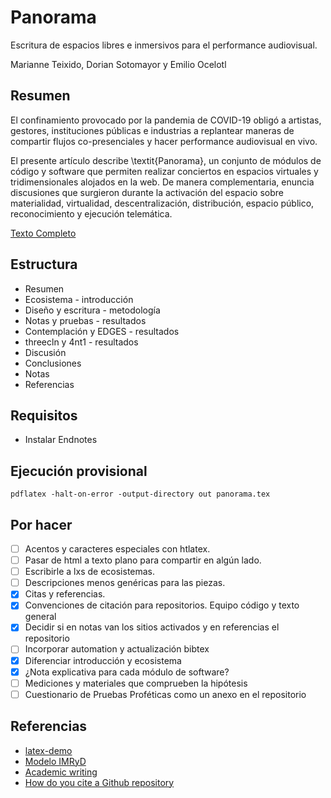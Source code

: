 # Panorama

Escritura de espacios libres e inmersivos para el performance audiovisual.

Marianne Teixido, Dorian Sotomayor y Emilio Ocelotl 

## Resumen

El confinamiento provocado por la pandemia de COVID-19 obligó a artistas, gestores, instituciones públicas e industrias a replantear maneras de compartir flujos co-presenciales y hacer performance audiovisual en vivo.

El presente artículo describe \textit{Panorama}, un conjunto de módulos de código y software que permiten realizar conciertos en espacios virtuales y tridimensionales alojados en la web. De manera complementaria, enuncia discusiones que surgieron durante la activación del espacio sobre materialidad, virtualidad, descentralización, distribución, espacio público, reconocimiento y ejecución telemática.                            

[Texto Completo](https://github.com/piranhalab/panoramaArticulo/blob/main/panorama.pdf)

## Estructura

- Resumen
- Ecosistema - introducción
- Diseño y escritura - metodología
- Notas y pruebas - resultados
- Contemplación y EDGES - resultados 
- threecln y 4nt1 - resultados
- Discusión
- Conclusiones
- Notas
- Referencias 

## Requisitos

- Instalar Endnotes

## Ejecución provisional

`pdflatex -halt-on-error -output-directory out panorama.tex`

## Por hacer

- [ ] Acentos y caracteres especiales con htlatex. 
- [ ] Pasar de html a texto plano para compartir en algún lado.
- [ ] Escribirle a lxs de ecosistemas.
- [ ] Descripciones menos genéricas para las piezas. 
- [x] Citas y referencias.
- [x] Convenciones de citación para repositorios. Equipo código y texto general 
- [x] Decidir si en notas van los sitios activados y en referencias el repositorio 
- [ ] Incorporar automation y actualización bibtex
- [x] Diferenciar introducción y ecosistema 
- [x] ¿Nota explicativa para cada módulo de software? 
- [ ] Mediciones y materiales que comprueben la hipótesis 
- [ ] Cuestionario de Pruebas Proféticas como un anexo en el repositorio 

## Referencias

- [latex-demo](https://github.com/rexmalebka/latex-demo) 
- [Modelo IMRyD](https://www.lluiscodina.com/modelo-imryd) 
- [Academic writing](https://www.unaminternacional.unam.mx/academic-writing)
- [How do you cite a Github repository](https://academia.stackexchange.com/questions/14010/how-do-you-cite-a-github-repository) 